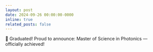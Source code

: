 ```yaml
---
layout: post
date: 2024-09-26 00:00:00-0000
inline: true
related_posts: false
---
```

🎊 Graduated! Proud to announce: Master of Science in Photonics — officially achieved!